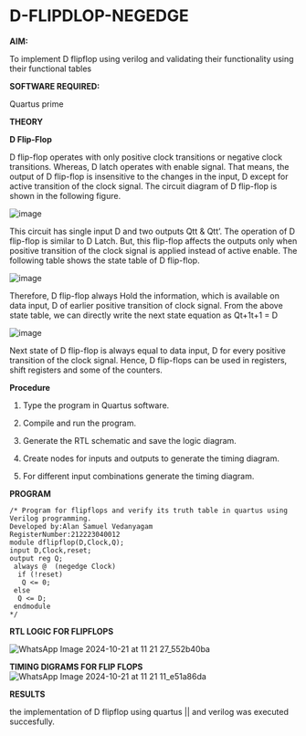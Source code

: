 # D-FLIPDLOP-NEGEDGE

**AIM:**

To implement  D flipflop using verilog and validating their functionality using their functional tables

**SOFTWARE REQUIRED:**

Quartus prime

**THEORY**

**D Flip-Flop**

D flip-flop operates with only positive clock transitions or negative clock transitions. Whereas, D latch operates with enable signal. That means, the output of D flip-flop is insensitive to the changes in the input, D except for active transition of the clock signal. The circuit diagram of D flip-flop is shown in the following figure.

![image](https://github.com/naavaneetha/D-FLIPDLOP-NEGEDGE/assets/154305477/48c81fe8-bc3f-40e7-95e2-519fc155ad51)

This circuit has single input D and two outputs Qtt & Qtt’. The operation of D flip-flop is similar to D Latch. But, this flip-flop affects the outputs only when positive transition of the clock signal is applied instead of active enable. The following table shows the state table of D flip-flop.

![image](https://github.com/naavaneetha/D-FLIPDLOP-NEGEDGE/assets/154305477/e5f3fda7-68ec-4a3a-a0a4-cf6f9cc4ab55)

Therefore, D flip-flop always Hold the information, which is available on data input, D of earlier positive transition of clock signal. From the above state table, we can directly write the next state equation as Qt+1t+1 = D

![image](https://github.com/naavaneetha/D-FLIPDLOP-NEGEDGE/assets/154305477/8592c0d8-2917-4142-91b9-d6c30dd891d2)

Next state of D flip-flop is always equal to data input, D for every positive transition of the clock signal. Hence, D flip-flops can be used in registers, shift registers and some of the counters.

**Procedure**

1. Type the program in Quartus software.

2. Compile and run the program.

3. Generate the RTL schematic and save the logic diagram.

4. Create nodes for inputs and outputs to generate the timing diagram.

5. For different input combinations generate the timing diagram.

**PROGRAM**
```
/* Program for flipflops and verify its truth table in quartus using Verilog programming. 
Developed by:Alan Samuel Vedanyagam
RegisterNumber:212223040012
module dflipflop(D,Clock,Q);
input D,Clock,reset;
output reg Q;
 always @  (negedge Clock)
  if (!reset)
   Q <= 0;
 else
  Q <= D;
 endmodule
*/
```
**RTL LOGIC FOR FLIPFLOPS**

![WhatsApp Image 2024-10-21 at 11 21 27_552b40ba](https://github.com/user-attachments/assets/f6fe1c5a-4713-48a0-aec7-62eca8453de6)

**TIMING DIGRAMS FOR FLIP FLOPS**
![WhatsApp Image 2024-10-21 at 11 21 11_e51a86da](https://github.com/user-attachments/assets/00fd6219-0b08-43fb-b6ed-9e8e72c00117)


**RESULTS**

the implementation of D flipflop using quartus || and verilog was executed succesfully.
